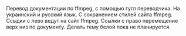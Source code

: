 


Перевод документации по ffmpeg, с помощью гугл переводчика. На украинский и русский язык. С сохранением стилей сайта ffmpeg. Ссыдки с лево ведут на сайт ffmpeg. Ссылки с право перемещение верх низ по документу. Делать тему белой пока не планируется.
